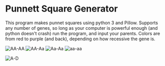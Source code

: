 # Punnett Square Generator

This program makes punnet squares using python 3 and Pillow.
Supports any number of genes, so long as your computer is powerful enough (and python doesn't crash)
run the program, and input your parents. Colors are from red to purple (and back), depending on how recessive the gene is.

![AA-AA](https://github.com/UnsignedByte/Punnett-Square-Generator/blob/master/Python/Example%20Squares/1_AA%20-%20AA.png)
![AA-Aa](https://github.com/UnsignedByte/Punnett-Square-Generator/blob/master/Python/Example%20Squares/1_AA%20-%20A%E1%B4%80.png)
![Aa-Aa](https://github.com/UnsignedByte/Punnett-Square-Generator/blob/master/Python/Example%20Squares/1_A%E1%B4%80%20-%20A%E1%B4%80.png)
![aa-aa](https://github.com/UnsignedByte/Punnett-Square-Generator/blob/master/Python/Example%20Squares/1_%E1%B4%80%E1%B4%80%20-%20%E1%B4%80%E1%B4%80.png)


![A-D](https://github.com/UnsignedByte/Punnett-Square-Generator/blob/master/Python/Example%20Squares/4_A%E1%B4%80B%CA%99C%E1%B4%84D%E1%B4%85%20-%20A%E1%B4%80B%CA%99C%E1%B4%84D%E1%B4%85.png)
